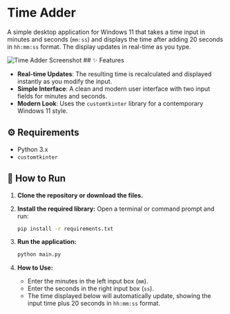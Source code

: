 # Time Adder

A simple desktop application for Windows 11 that takes a time input in minutes and seconds (`mm:ss`) and displays the time after adding 20 seconds in `hh:mm:ss` format. The display updates in real-time as you type.

![Time Adder Screenshot](https://i.imgur.com/your_screenshot_image_url.png)  ## ✨ Features

* **Real-time Updates**: The resulting time is recalculated and displayed instantly as you modify the input.
* **Simple Interface**: A clean and modern user interface with two input fields for minutes and seconds.
* **Modern Look**: Uses the `customtkinter` library for a contemporary Windows 11 style.

## ⚙️ Requirements

* Python 3.x
* `customtkinter`

## 🚀 How to Run

1.  **Clone the repository or download the files.**

2.  **Install the required library:**
    Open a terminal or command prompt and run:
    ```bash
    pip install -r requirements.txt
    ```

3.  **Run the application:**
    ```bash
    python main.py
    ```

4.  **How to Use:**
    * Enter the minutes in the left input box (`mm`).
    * Enter the seconds in the right input box (`ss`).
    * The time displayed below will automatically update, showing the input time plus 20 seconds in `hh:mm:ss` format.
